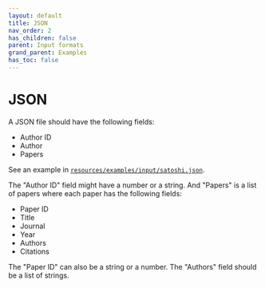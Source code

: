```yaml
---
layout: default
title: JSON
nav_order: 2
has_children: false
parent: Input formats
grand_parent: Examples
has_toc: false
---
```

# JSON

A JSON file should have the following fields:

* Author ID
* Author
* Papers

See an example in [`resources/examples/input/satoshi.json`](https://github.com/alandefreitas/bibexplorer/blob/master/resources/examples/input/satoshi.json). 

The "Author ID" field might have a number or a string. And "Papers" is a list of papers where each paper has the following fields:

* Paper ID
* Title
* Journal
* Year
* Authors
* Citations

The "Paper ID" can also be a string or a number. The "Authors" field should be a list of strings.




<!-- Generated with mdsplit: https://github.com/alandefreitas/mdsplit -->
